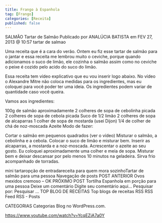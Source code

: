 ```yaml
---
title: Frango à Espanhola
tag: [Frango]
categories: [Receita]
published: false
---
```


SALMÃO
Tartar de Salmão
Publicado por ANALÚCIA BATISTA em FEV 27, 2013 @ 10:57
tartar de salmao

Uma receita que é a cara do verão. Ontem eu fiz esse tartar de salmão para o jantar e essa receita me lembrou muito o ceviche, porque quando adicionamos o suco de limão, ele cozinha o salmão assim como no ceviche o peixe é cozido pelo acido do suco do limão.

Essa receita tem vídeo explicativo que eu vou inserir logo abaixo. No vídeo o Alexandre Mitre não coloca medidas para os ingredientes, mas eu coloquei para você poder ter uma ideia. Os ingredientes podem variar de quantidade caso você queira.

Vamos aos ingredientes:

100g de salmão aproximadamente
2 colheres de sopa de cebolinha picada
2 colheres de sopa de cebola picada
Suco de 1/2 limão
2 colheres de sopa de alcaparras
1 colher de sopa de mostarda (usei Dijon)
1/4 de colher de chá de noz-moscada
Azeite
Modo de fazer:

Cortar o salmão em pequenos quadrados (ver o vídeo)
Misturar o salmão, a cebolinha e a cebola. Colocar o suco de limão e misturar bem.
Inserir as alcaparras, a mostarda e a noz-moscada.
Acrescentar o azeite ao seu gosto. Eu coloquei aproximadamente uma colher e meia de sopa.
Misturar bem e deixar descansar por pelo menos 10 minutos na geladeira.
Sirva frio acompanhado de torradas.

mini tartaropção de entradareceita para quem mora sozinhoTartar de salmão para uma pessoa
Navegação de posts
POST ANTERIOR
Ovos mexidos cremoso – OK
PRÓXIMO POST
Tortilha Espanhola em porção para uma pessoa
Deixe um comentário
Digite seu comentário aqui...
Pesquisar por:
Pesquisar …
TOP BLOG DE RECEITAS
Top blogs de receitas
RSS
RSS Feed RSS - Posts

CATEGORIAS
Categorias
Blog no WordPress.com.



https://www.youtube.com/watch?v=YcqEZiA7a0Y
